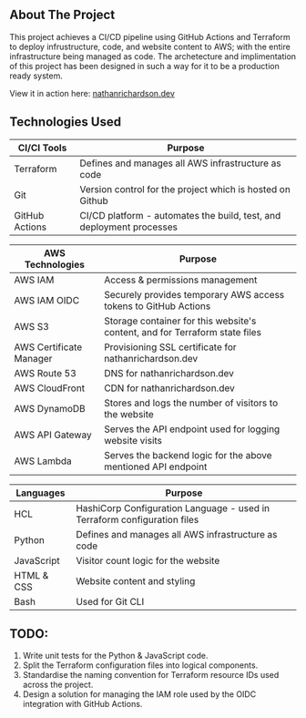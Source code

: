 ## About The Project

This project achieves a CI/CD pipeline using GitHub Actions and Terraform to deploy infrustructure, code, and website content to AWS; with the entire infrastructure being managed as code. The archetecture and implimentation of this project has been designed in such a way for it to be a production ready system.

View it in action here: [nathanrichardson.dev](https://nathanrichardson.dev/)

## Technologies Used

| CI/CI Tools | Purpose |
| --- | --- |
| Terraform | Defines and manages all AWS infrastructure as code |
| Git | Version control for the project which is hosted on Github |
| GitHub Actions | CI/CD platform - automates the build, test, and deployment processes |

| AWS Technologies | Purpose |
| --- | --- |
| AWS IAM | Access &amp; permissions management |
| AWS IAM OIDC | Securely provides temporary AWS access tokens to GitHub Actions |
| AWS S3 | Storage container for this website's content, and for Terraform state files |
| AWS Certificate Manager | Provisioning SSL certificate for nathanrichardson.dev |
| AWS Route 53 | DNS for nathanrichardson.dev |
| AWS CloudFront | CDN for nathanrichardson.dev |
| AWS DynamoDB | Stores and logs the number of visitors to the website |
| AWS API Gateway | Serves the API endpoint used for logging website visits |
| AWS Lambda | Serves the backend logic for the above mentioned API endpoint |

| Languages | Purpose |
|---|---|
| HCL | HashiCorp Configuration Language - used in Terraform configuration files |
| Python | Defines and manages all AWS infrastructure as code |
| JavaScript | Visitor count logic for the website |
| HTML &amp; CSS | Website content and styling |
| Bash | Used for Git CLI |

## TODO:

1. Write unit tests for the Python & JavaScript code.
2. Split the Terraform configuration files into logical components.
3. Standardise the naming convention for Terraform resource IDs used across the project.
4. Design a solution for managing the IAM role used by the OIDC integration with GitHub Actions.